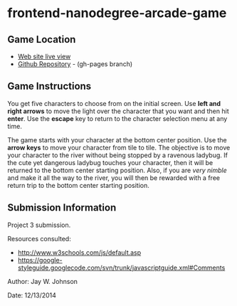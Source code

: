 frontend-nanodegree-arcade-game
===============================

Game Location
-------------
- [Web site live view](http://ripley6811.github.io/frontend-nanodegree-arcade-game/)
- [Github Repository](https://github.com/Ripley6811/frontend-nanodegree-arcade-game/tree/gh-pages) - (gh-pages branch)
 


Game Instructions
-----------------
You get five characters to choose from on the initial screen. Use **left and right arrows** to move the light over the character that you want and then hit **enter**. Use the **escape** key to return to the character selection menu at any time.

The game starts with your character at the bottom center position. Use the **arrow keys** to move your character from tile to tile. The objective is to move your character to the river without being stopped by a ravenous ladybug. If the cute yet dangerous ladybug touches your character, then it will be returned to the bottom center starting position. Also, if you are *very nimble* and make it all the way to the river, you will then be rewarded with a free return trip to the bottom center starting position.
 

Submission Information
----------------------
Project 3 submission.

Resources consulted:
- http://www.w3schools.com/js/default.asp
- https://google-styleguide.googlecode.com/svn/trunk/javascriptguide.xml#Comments

Author: Jay W. Johnson

Date: 12/13/2014
